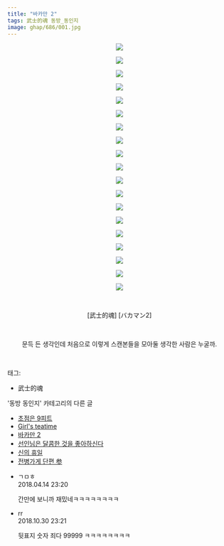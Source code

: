 ```yaml
---
title: "바카만 2"
tags: 武士的魂 동방_동인지
image: ghap/686/001.jpg
---
```

<div class="article">
<p style="text-align: center; clear: none; float: none;"><img src="{{ site.nasurl }}/ghap/686/001.jpg"/></p>
<p style="text-align: center; clear: none; float: none;"><img src="{{ site.nasurl }}/ghap/686/002.jpg"/></p>
<p style="text-align: center; clear: none; float: none;"><img src="{{ site.nasurl }}/ghap/686/003.jpg"/></p>
<p style="text-align: center; clear: none; float: none;"><img src="{{ site.nasurl }}/ghap/686/004.jpg"/></p>
<p style="text-align: center; clear: none; float: none;"><img src="{{ site.nasurl }}/ghap/686/005.jpg"/></p>
<p style="text-align: center; clear: none; float: none;"><img src="{{ site.nasurl }}/ghap/686/006.jpg"/></p>
<p style="text-align: center; clear: none; float: none;"><img src="{{ site.nasurl }}/ghap/686/007.jpg"/></p>
<p style="text-align: center; clear: none; float: none;"><img src="{{ site.nasurl }}/ghap/686/008.jpg"/></p>
<p style="text-align: center; clear: none; float: none;"><img src="{{ site.nasurl }}/ghap/686/009.jpg"/></p>
<p style="text-align: center; clear: none; float: none;"><img src="{{ site.nasurl }}/ghap/686/010.jpg"/></p>
<p style="text-align: center; clear: none; float: none;"><img src="{{ site.nasurl }}/ghap/686/011.jpg"/></p>
<p style="text-align: center; clear: none; float: none;"><img src="{{ site.nasurl }}/ghap/686/012.jpg"/></p>
<p style="text-align: center; clear: none; float: none;"><img src="{{ site.nasurl }}/ghap/686/013.jpg"/></p>
<p style="text-align: center; clear: none; float: none;"><img src="{{ site.nasurl }}/ghap/686/014.jpg"/></p>
<p style="text-align: center; clear: none; float: none;"><img src="{{ site.nasurl }}/ghap/686/015.jpg"/></p>
<p style="text-align: center; clear: none; float: none;"><img src="{{ site.nasurl }}/ghap/686/016.jpg"/></p>
<p style="text-align: center; clear: none; float: none;"><img src="{{ site.nasurl }}/ghap/686/017.jpg"/></p>
<p style="text-align: center; clear: none; float: none;"><img src="{{ site.nasurl }}/ghap/686/018.jpg"/></p>
<p style="text-align: center; clear: none; float: none;"><img src="{{ site.nasurl }}/ghap/686/019.jpg"/></p>
<p style="text-align: center; clear: none; float: none;"><br/></p>
<p style="text-align: center; clear: none; float: none;">[武士的魂] [バカマン2]</p>
<p style="text-align: center; clear: none; float: none;"><br/></p>
<p style="text-align: center; clear: none; float: none;">문득 든 생각인데 처음으로 이렇게 스캔본들을 모아둘 생각한 사람은 누굴까.</p>
<p><br/></p>
</div><div class="tagTrail">
<p>태그: </p>
<ul>
<li>武士的魂</li>
</ul>
</div><div class="another">
<p>'동방 동인지' 카테고리의 다른 글</p>
<ul>
<li><a href="/2016-07-05-ghap_688">초점은 9피트</a></li>
<li><a href="/2016-07-05-ghap_687">Girl's teatime</a></li>
<li><a href="/2016-07-05-ghap_686">바카만 2</a></li>
<li><a href="/2016-07-05-ghap_685">선인님은 달콤한 것을 좋아하신다</a></li>
<li><a href="/2016-07-05-ghap_684">신의 휴일</a></li>
<li><a href="/2016-07-05-ghap_683">전병가게 단편 参</a></li>
</ul>
</div><div class="cb_module cb_fluid">
<div class="cb_wrt cb_profile">
<div class="comment">
<ul>
<li class="cb_thumb_off" id="comment15239056">
<div class="cb_comment_area">
<div class="cb_info_area">
<div class="cb_section">
<span class="cb_nick_name">ㄱㅁㅎ</span>
</div>
<div class="cb_section">
<span class="cb_date">2018.04.14 23:20 </span>
</div>
</div>
<div class="cb_dsc_comment">
<p class="cb_dsc">
											간만에 보니까 재밌네ㅋㅋㅋㅋㅋㅋㅋㅋ
										</p>
</div>
</div></li>
<li class="cb_thumb_off" id="comment15365260">
<div class="cb_comment_area">
<div class="cb_info_area">
<div class="cb_section">
<span class="cb_nick_name">rr</span>
</div>
<div class="cb_section">
<span class="cb_date">2018.10.30 23:21 </span>
</div>
</div>
<div class="cb_dsc_comment">
<p class="cb_dsc">
											뒷표지 숫자 죄다 99999 ㅋㅋㅋㅋㅋㅋㅋㅋ
										</p>
</div>
</div></li>
</ul>
</div>
</div><!-- commentList close -->
</div>